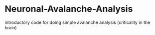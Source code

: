 # Neuronal-Avalanche-Analysis
introductory code for doing simple avalanche analysis (criticality in the brain) 
